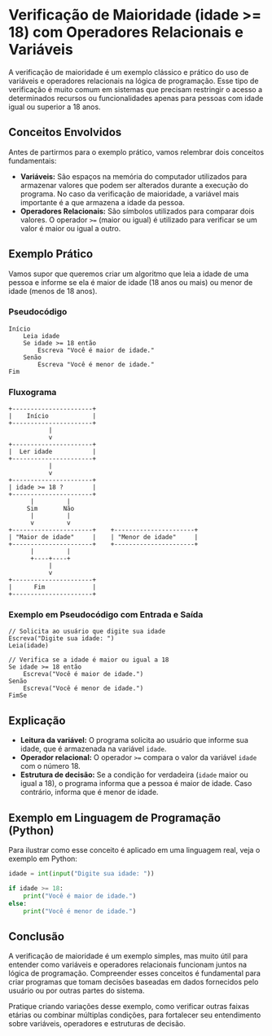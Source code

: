 
# Verificação de Maioridade (idade >= 18) com Operadores Relacionais e Variáveis

A verificação de maioridade é um exemplo clássico e prático do uso de variáveis e operadores relacionais na lógica de programação. Esse tipo de verificação é muito comum em sistemas que precisam restringir o acesso a determinados recursos ou funcionalidades apenas para pessoas com idade igual ou superior a 18 anos.

## Conceitos Envolvidos

Antes de partirmos para o exemplo prático, vamos relembrar dois conceitos fundamentais:

- **Variáveis:** São espaços na memória do computador utilizados para armazenar valores que podem ser alterados durante a execução do programa. No caso da verificação de maioridade, a variável mais importante é a que armazena a idade da pessoa.
- **Operadores Relacionais:** São símbolos utilizados para comparar dois valores. O operador `>=` (maior ou igual) é utilizado para verificar se um valor é maior ou igual a outro.

## Exemplo Prático

Vamos supor que queremos criar um algoritmo que leia a idade de uma pessoa e informe se ela é maior de idade (18 anos ou mais) ou menor de idade (menos de 18 anos).

### Pseudocódigo

```pseudocode
Início
    Leia idade
    Se idade >= 18 então
        Escreva "Você é maior de idade."
    Senão
        Escreva "Você é menor de idade."
Fim
```

### Fluxograma

```plaintext
+----------------------+
|    Início            |
+----------------------+
           |
           v
+----------------------+
|  Ler idade           |
+----------------------+
           |
           v
+----------------------+
| idade >= 18 ?        |
+----------------------+
      |         |
     Sim       Não
      |         |
      v         v
+----------------------+    +----------------------+
| "Maior de idade"     |    | "Menor de idade"     |
+----------------------+    +----------------------+
      |         |
      +----+----+
           |
           v
+----------------------+
|      Fim             |
+----------------------+
```

### Exemplo em Pseudocódigo com Entrada e Saída

```pseudocode
// Solicita ao usuário que digite sua idade
Escreva("Digite sua idade: ")
Leia(idade)

// Verifica se a idade é maior ou igual a 18
Se idade >= 18 então
    Escreva("Você é maior de idade.")
Senão
    Escreva("Você é menor de idade.")
FimSe
```

## Explicação

- **Leitura da variável:** O programa solicita ao usuário que informe sua idade, que é armazenada na variável `idade`.
- **Operador relacional:** O operador `>=` compara o valor da variável `idade` com o número 18.
- **Estrutura de decisão:** Se a condição for verdadeira (`idade` maior ou igual a 18), o programa informa que a pessoa é maior de idade. Caso contrário, informa que é menor de idade.

## Exemplo em Linguagem de Programação (Python)

Para ilustrar como esse conceito é aplicado em uma linguagem real, veja o exemplo em Python:

```python
idade = int(input("Digite sua idade: "))

if idade >= 18:
    print("Você é maior de idade.")
else:
    print("Você é menor de idade.")
```

## Conclusão

A verificação de maioridade é um exemplo simples, mas muito útil para entender como variáveis e operadores relacionais funcionam juntos na lógica de programação. Compreender esses conceitos é fundamental para criar programas que tomam decisões baseadas em dados fornecidos pelo usuário ou por outras partes do sistema.

Pratique criando variações desse exemplo, como verificar outras faixas etárias ou combinar múltiplas condições, para fortalecer seu entendimento sobre variáveis, operadores e estruturas de decisão.
```
